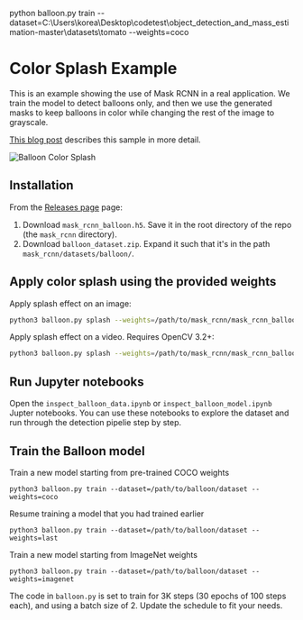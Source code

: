 python balloon.py train --dataset=C:\Users\korea\Desktop\codetest\object_detection_and_mass_estimation-master\datasets\tomato --weights=coco


# Color Splash Example

This is an example showing the use of Mask RCNN in a real application.
We train the model to detect balloons only, and then we use the generated 
masks to keep balloons in color while changing the rest of the image to
grayscale.


[This blog post](https://engineering.matterport.com/splash-of-color-instance-segmentation-with-mask-r-cnn-and-tensorflow-7c761e238b46) describes this sample in more detail.

![Balloon Color Splash](/assets/balloon_color_splash.gif)


## Installation
From the [Releases page](https://github.com/matterport/Mask_RCNN/releases) page:
1. Download `mask_rcnn_balloon.h5`. Save it in the root directory of the repo (the `mask_rcnn` directory).
2. Download `balloon_dataset.zip`. Expand it such that it's in the path `mask_rcnn/datasets/balloon/`.

## Apply color splash using the provided weights
Apply splash effect on an image:

```bash
python3 balloon.py splash --weights=/path/to/mask_rcnn/mask_rcnn_balloon.h5 --image=<file name or URL>
```

Apply splash effect on a video. Requires OpenCV 3.2+:

```bash
python3 balloon.py splash --weights=/path/to/mask_rcnn/mask_rcnn_balloon.h5 --video=<file name or URL>
```


## Run Jupyter notebooks
Open the `inspect_balloon_data.ipynb` or `inspect_balloon_model.ipynb` Jupter notebooks. You can use these notebooks to explore the dataset and run through the detection pipelie step by step.

## Train the Balloon model

Train a new model starting from pre-trained COCO weights
```
python3 balloon.py train --dataset=/path/to/balloon/dataset --weights=coco
```

Resume training a model that you had trained earlier
```
python3 balloon.py train --dataset=/path/to/balloon/dataset --weights=last
```

Train a new model starting from ImageNet weights
```
python3 balloon.py train --dataset=/path/to/balloon/dataset --weights=imagenet
```

The code in `balloon.py` is set to train for 3K steps (30 epochs of 100 steps each), and using a batch size of 2. 
Update the schedule to fit your needs.
